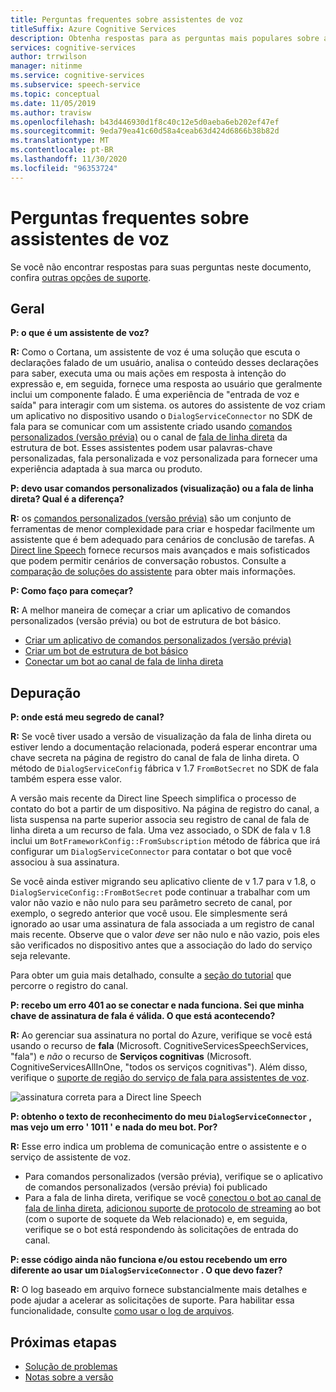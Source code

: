 ```yaml
---
title: Perguntas frequentes sobre assistentes de voz
titleSuffix: Azure Cognitive Services
description: Obtenha respostas para as perguntas mais populares sobre assistentes de voz usando comandos personalizados (versão prévia) ou o canal de fala de linha direta.
services: cognitive-services
author: trrwilson
manager: nitinme
ms.service: cognitive-services
ms.subservice: speech-service
ms.topic: conceptual
ms.date: 11/05/2019
ms.author: travisw
ms.openlocfilehash: b43d446930d1f8c40c12e5d0aeba6eb202ef47ef
ms.sourcegitcommit: 9eda79ea41c60d58a4ceab63d424d6866b38b82d
ms.translationtype: MT
ms.contentlocale: pt-BR
ms.lasthandoff: 11/30/2020
ms.locfileid: "96353724"
---
```

# <a name="voice-assistants-frequently-asked-questions"></a>Perguntas frequentes sobre assistentes de voz

Se você não encontrar respostas para suas perguntas neste documento, confira [outras opções de suporte](../cognitive-services-support-options.md?context=%2fazure%2fcognitive-services%2fspeech-service%2fcontext%2fcontext%253fcontext%253d%2fazure%2fcognitive-services%2fspeech-service%2fcontext%2fcontext).

## <a name="general"></a>Geral

**P: o que é um assistente de voz?**

**R:** Como o Cortana, um assistente de voz é uma solução que escuta o declarações falado de um usuário, analisa o conteúdo desses declarações para saber, executa uma ou mais ações em resposta à intenção do expressão e, em seguida, fornece uma resposta ao usuário que geralmente inclui um componente falado. É uma experiência de "entrada de voz e saída" para interagir com um sistema. os autores do assistente de voz criam um aplicativo no dispositivo usando o `DialogServiceConnector` no SDK de fala para se comunicar com um assistente criado usando [comandos personalizados (versão prévia)](custom-commands.md) ou o canal de [fala de linha direta](direct-line-speech.md) da estrutura de bot. Esses assistentes podem usar palavras-chave personalizadas, fala personalizada e voz personalizada para fornecer uma experiência adaptada à sua marca ou produto.

**P: devo usar comandos personalizados (visualização) ou a fala de linha direta? Qual é a diferença?**

**R:** os [comandos personalizados (versão prévia)](custom-commands.md) são um conjunto de ferramentas de menor complexidade para criar e hospedar facilmente um assistente que é bem adequado para cenários de conclusão de tarefas. A [Direct line Speech](direct-line-speech.md) fornece recursos mais avançados e mais sofisticados que podem permitir cenários de conversação robustos. Consulte a [comparação de soluções do assistente](voice-assistants.md#choosing-an-assistant-solution) para obter mais informações.

**P: Como faço para começar?**

**R:** A melhor maneira de começar a criar um aplicativo de comandos personalizados (versão prévia) ou bot de estrutura de bot básico.

- [Criar um aplicativo de comandos personalizados (versão prévia)](./quickstart-custom-commands-application.md)
- [Criar um bot de estrutura de bot básico](/azure/bot-service/bot-builder-tutorial-basic-deploy?view=azure-bot-service-4.0)
- [Conectar um bot ao canal de fala de linha direta](/azure/bot-service/bot-service-channel-connect-directlinespeech)

## <a name="debugging"></a>Depuração

**P: onde está meu segredo de canal?**

**R:** Se você tiver usado a versão de visualização da fala de linha direta ou estiver lendo a documentação relacionada, poderá esperar encontrar uma chave secreta na página de registro do canal de fala de linha direta. O método de `DialogServiceConfig` fábrica v 1.7 `FromBotSecret` no SDK de fala também espera esse valor.

A versão mais recente da Direct line Speech simplifica o processo de contato do bot a partir de um dispositivo. Na página de registro do canal, a lista suspensa na parte superior associa seu registro de canal de fala de linha direta a um recurso de fala. Uma vez associado, o SDK de fala v 1.8 inclui um `BotFrameworkConfig::FromSubscription` método de fábrica que irá configurar um `DialogServiceConnector` para contatar o bot que você associou à sua assinatura.

Se você ainda estiver migrando seu aplicativo cliente de v 1.7 para v 1.8, o `DialogServiceConfig::FromBotSecret` pode continuar a trabalhar com um valor não vazio e não nulo para seu parâmetro secreto de canal, por exemplo, o segredo anterior que você usou. Ele simplesmente será ignorado ao usar uma assinatura de fala associada a um registro de canal mais recente. Observe que o valor _deve_ ser não nulo e não vazio, pois eles são verificados no dispositivo antes que a associação do lado do serviço seja relevante.

Para obter um guia mais detalhado, consulte a [seção do tutorial](tutorial-voice-enable-your-bot-speech-sdk.md#register-the-direct-line-speech-channel) que percorre o registro do canal.

**P: recebo um erro 401 ao se conectar e nada funciona. Sei que minha chave de assinatura de fala é válida. O que está acontecendo?**

**R:** Ao gerenciar sua assinatura no portal do Azure, verifique se você está usando o recurso de **fala** (Microsoft. CognitiveServicesSpeechServices, "fala") e _não_ o recurso de **Serviços cognitivas** (Microsoft. CognitiveServicesAllInOne, "todos os serviços cognitivas"). Além disso, verifique o [suporte de região do serviço de fala para assistentes de voz](regions.md#voice-assistants).

![assinatura correta para a Direct line Speech](media/voice-assistants/faq-supported-subscription.png "exemplo de uma assinatura de fala compatível")

**P: obtenho o texto de reconhecimento do meu `DialogServiceConnector` , mas vejo um erro ' 1011 ' e nada do meu bot. Por?**

**R:** Esse erro indica um problema de comunicação entre o assistente e o serviço de assistente de voz.

- Para comandos personalizados (versão prévia), verifique se o aplicativo de comandos personalizados (versão prévia) foi publicado
- Para a fala de linha direta, verifique se você [conectou o bot ao canal de fala de linha direta](/azure/bot-service/bot-service-channel-connect-directlinespeech), [adicionou suporte de protocolo de streaming](/azure/bot-service/directline-speech-bot) ao bot (com o suporte de soquete da Web relacionado) e, em seguida, verifique se o bot está respondendo às solicitações de entrada do canal.

**P: esse código ainda não funciona e/ou estou recebendo um erro diferente ao usar um `DialogServiceConnector` . O que devo fazer?**

**R:** O log baseado em arquivo fornece substancialmente mais detalhes e pode ajudar a acelerar as solicitações de suporte. Para habilitar essa funcionalidade, consulte [como usar o log de arquivos](how-to-use-logging.md).

## <a name="next-steps"></a>Próximas etapas

- [Solução de problemas](troubleshooting.md)
- [Notas sobre a versão](releasenotes.md)